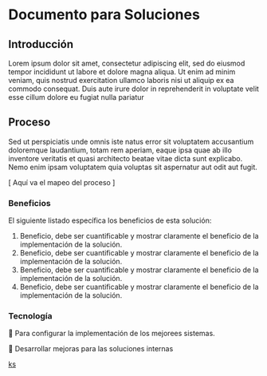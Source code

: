# Documento para Soluciones

## Introducción

Lorem ipsum dolor sit amet, consectetur adipiscing elit, sed do eiusmod tempor incididunt ut labore et dolore magna aliqua. Ut enim ad minim veniam, quis nostrud exercitation ullamco laboris nisi ut aliquip ex ea commodo consequat. Duis aute irure dolor in reprehenderit in voluptate velit esse cillum dolore eu fugiat nulla pariatur

## Proceso

Sed ut perspiciatis unde omnis iste natus error sit voluptatem accusantium doloremque laudantium, totam rem aperiam, eaque ipsa quae ab illo inventore veritatis et quasi architecto beatae vitae dicta sunt explicabo. Nemo enim ipsam voluptatem quia voluptas sit aspernatur aut odit aut fugit.

[ Aquí va el mapeo del proceso ]

### Beneficios

El siguiente listado específica los beneficios de esta solución:

1. Beneficio, debe ser cuantificable y mostrar claramente el beneficio de la implementación de la solución.
2. Beneficio, debe ser cuantificable y mostrar claramente el beneficio de la implementación de la solución.
3. Beneficio, debe ser cuantificable y mostrar claramente el beneficio de la implementación de la solución.
4. Beneficio, debe ser cuantificable y mostrar claramente el beneficio de la implementación de la solución.

### Tecnología

🔨 Para configurar la implementación de los mejorees sistemas.

🎡 Desarrollar mejoras para las soluciones internas

[ ks](https://www.notion.so/5cfe037715314b89a185908931e92b66)